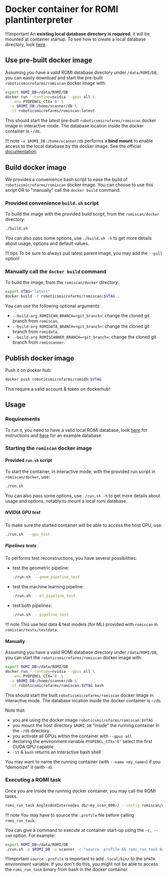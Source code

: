 Docker container for ROMI plantinterpreter
==========================================

!!!important
    An **existing local database directory is required**, it will be mounted at container startup.
    To see how to create a local database directory, look [here](../install/romidb_setup.md#initialize-a-romi-database).


## Use pre-built docker image
Assuming you have a valid ROMI database directory under `/data/ROMI/DB`, you can easily download and start the pre-built `roboticsmicrofarms/romiscan` docker image with:
```bash
export ROMI_DB=/data/ROMI/DB
docker run --runtime=nvidia --gpus all \
  --env PYOPENCL_CTX='0' \
  -v $ROMI_DB:/home/scanner/db \
  -it roboticsmicrofarms/romiscan:latest
```
This should start the latest pre-built `roboticsmicrofarms/romiscan` docker image in interactive mode.
The database location inside the docker container is `~/db`.

!!! note
    `-v $ROMI_DB:/home/scanner/db` performs a **bind mount** to enable access to the local database by the docker image. See the official [documentation](https://docs.docker.com/storage/bind-mounts/).


## Build docker image
We provides a convenience bash script to ease the build of `roboticsmicrofarms/romiscan` docker image.
You can choose to use this script OR to "manually" call the `docker build` command.


### Provided convenience `build.sh` script
To build the image with the provided build script, from the `romiscan/docker` directory:
```bash
./build.sh
```
You can also pass some options, use `./build.sh -h` to get more details about usage, options and default values.

!!! tips
    To be sure to always pull latest parent image, you may add the `--pull` option!


### Manually call the `docker build` command
To build the image, from the `romiscan/docker` directory:
```bash
export VTAG="latest"
docker build -t roboticsmicrofarms/romiscan:$VTAG .
```

You can use the following optional arguments:

* `--build-arg ROMISCAN_BRANCH=<git_branch>`: change the cloned git branch from `romiscan`.
* `--build-arg ROMIDATA_BRANCH=<git_branch>`: change the cloned git branch from `romidata`.
* `--build-arg ROMISCANNER_BRANCH=<git_branch>`: change the cloned git branch from `romiscanner`.


## Publish docker image
Push it on docker hub:
```bash
docker push roboticsmicrofarms/romidb:$VTAG
```
This require a valid account & token on dockerhub!


## Usage

### Requirements
To run it, you need to have a valid local ROMI database, look [here](../install/romidb_setup/#initialize-a-romi-database) for instructions and [here](https://db.romi-project.eu/models/test_db.tar.gz) for an example database.


### Starting the `romiscan` docker image

#### Provided `run.sh` script
To start the container, in interactive mode, with the provided run script in `romiscan/docker`, use:
```bash
./run.sh
```
You can also pass some options, use `./run.sh -h` to get more details about usage and options, notably to mount a local romi database.

##### NVIDIA GPU test
To make sure the started container will be able to access the host GPU, use:
```bash
./run.sh  --gpu_test
```

##### Pipelines tests
To performs test reconstructions, you have several possibilities:

* test the geometric pipeline:
    ```bash
    ./run.sh  --geom_pipeline_test
    ```
* test the machine learning pipeline:
    ```bash
    ./run.sh  --ml_pipeline_test
    ```
* test both pipelines:
    ```bash
    ./run.sh  --pipeline_test
    ```

!!! note
    This use test data & test models (for ML) provided with `romiscan` in `romiscan/tests/testdata`.


#### Manually
Assuming you have a valid ROMI database directory under `/data/ROMI/DB`, you can start the `roboticsmicrofarms/romiscan` docker image with:
```bash
export ROMI_DB=/data/ROMI/DB
docker run --runtime=nvidia --gpus all \
  --env PYOPENCL_CTX='0' \
  -v $ROMI_DB:/home/scanner/db \
  -it roboticsmicrofarms/romiscan:$VTAG bash
```
This should start the built `roboticsmicrofarms/romiscan` docker image in interactive mode.
The database location inside the docker container is `~/db`.

Note that:

- you are using the docker image `roboticsmicrofarms/romiscan:$VTAG`
- you mount the host directory `$ROMI_DB` "inside" the running container in the `~/db` directory
- you activate all GPUs within the container with `--gpus all`
- declaring the environment variable `PYOPENCL_CTX='0'` select the first CUDA GPU capable
- `-it` & `bash` returns an interactive bash shell

You may want to name the running container (with `--name <my_name>`) if you "demonize" it (with `-d`).


### Executing a ROMI task
Once you are inside the running docker container, you may call the ROMI tasks.
```bash
romi_run_task AnglesAndInternodes db/<my_scan_000>/ --config romiscan/configs/original_pipe_0.toml
```

!!! note
    You may have to source the `.profile` file before calling `romi_run_task`.

You can give a command to execute at container start-up using the `-c, --cmd` option.
For example:
```bash
export ROMI_DB=/data/ROMI/DB
./run.sh -p $ROMI_DB -u scanner -c "source .profile && romi_run_task AnglesAndInternodes db/<my_scan_000>/ --config romiscan/configs/original_pipe_0.toml"
```

!!!important
    `source .profile` is important to add `.local/bin/` to the `$PATH` environment variable.
    If you don't do this, you might not be able to access the `romi_run_task` binary from bash in the docker container.
